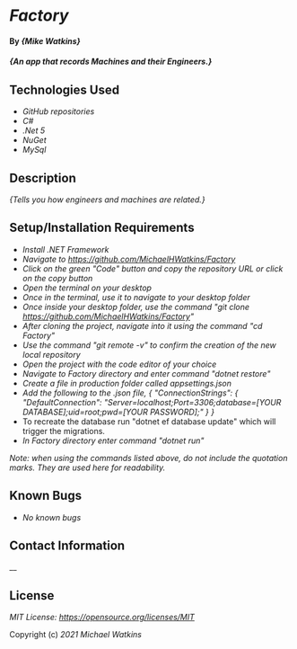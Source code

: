 # _Factory_

#### By _**{Mike Watkins}**_

#### _{An app that records Machines and their Engineers.}_

## Technologies Used

* _GitHub repositories_
* _C#_
* _.Net 5_
* _NuGet_
* _MySql_



## Description

_{Tells you how engineers and machines are related.}_

## Setup/Installation Requirements

* _Install .NET Framework_
* _Navigate to https://github.com/MichaelHWatkins/Factory_
* _Click on the green "Code" button and copy the repository URL or click on the copy button_
* _Open the terminal on your desktop_
* _Once in the terminal, use it to navigate to your desktop folder_
* _Once inside your desktop folder, use the command "git clone https://github.com/MichaelHWatkins/Factory"_
* _After cloning the project, navigate into it using the command "cd Factory"_
* _Use the command "git remote -v" to confirm the creation of the new local repository_
* _Open the project with the code editor of your choice_
* _Navigate to Factory directory and enter command "dotnet restore"_
* _Create a file in production folder called appsettings.json_
* _Add the following to the .json file, {
"ConnectionStrings": {
"DefaultConnection": "Server=localhost;Port=3306;database=[YOUR DATABASE];uid=root;pwd=[YOUR PASSWORD];"
}
}_
* To recreate the database run "dotnet ef database update" which will trigger the migrations.
* _In Factory directory enter command "dotnet run"_

_Note: when using the commands listed above, do not include the quotation marks. They are used here for readability._

## Known Bugs

* _No known bugs_

## Contact Information
__

## License
_MIT License: https://opensource.org/licenses/MIT_

Copyright (c) _2021_ _Michael Watkins_